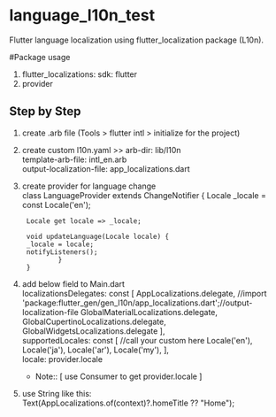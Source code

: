 # language_l10n_test

Flutter language localization using flutter_localization package (L10n).


#Package usage
1.  flutter_localizations:
        sdk: flutter 
2.  provider

## Step by Step
1. create .arb file (Tools > flutter intl > initialize for the project)
   
2. create custom l10n.yaml >>
   arb-dir: lib/l10n <br/>
   template-arb-file: intl_en.arb <br/>
   output-localization-file: app_localizations.dart <br/>
   
3. create provider for language change <br/>
   class LanguageProvider extends ChangeNotifier { 
        Locale _locale = const Locale('en');

        Locale get locale => _locale;

        void updateLanguage(Locale locale) {
        _locale = locale;
        notifyListeners();
                }
        }
   
4. add below field to Main.dart <br/>
   localizationsDelegates: const [
        AppLocalizations.delegate, //import 'package:flutter_gen/gen_l10n/app_localizations.dart';//output-localization-file
        GlobalMaterialLocalizations.delegate,
        GlobalCupertinoLocalizations.delegate,
        GlobalWidgetsLocalizations.delegate
        ], <br/>
   supportedLocales: const [ //call your custom here
        Locale('en'),
        Locale('ja'),
        Locale('ar'),
        Locale('my'),
        ], <br/>
   locale: provider.locale
   - Note:: [ use Consumer<Provider> to get provider.locale ]
        
5. use String like this: <br/>
        Text(AppLocalizations.of(context)?.homeTitle ?? "Home");
   
